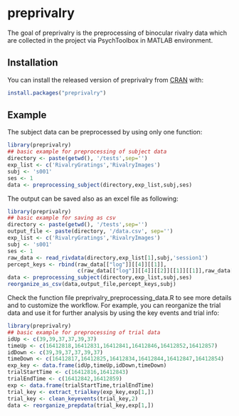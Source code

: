 
<!-- README.md is generated from README.Rmd. Please edit that file -->

# preprivalry

<!-- badges: start -->

<!-- badges: end -->

The goal of preprivalry is the preprocessing of binocular rivalry data
which are collected in the project via PsychToolbox in MATLAB
environment.

## Installation

You can install the released version of preprivalry from
[CRAN](https://CRAN.R-project.org) with:

``` r
install.packages("preprivalry")
```

## Example

The subject data can be preprocessed by using only one function:

``` r
library(preprivalry)
## basic example for preprocessing of subject data
directory <- paste(getwd(), '/tests',sep='')
exp_list <- c('RivalryGratings','RivalryImages')
subj <- 's001'
ses <- 1
data <- preprocessing_subject(directory,exp_list,subj,ses)
```

The output can be saved also as an excel file as following:

``` r
library(preprivalry)
## basic example for saving as csv
directory <- paste(getwd(), '/tests',sep='')
output_file <- paste(directory, '/data.csv', sep='')
exp_list <- c('RivalryGratings','RivalryImages')
subj <- 's001'
ses <- 1
raw_data <- read_rivdata(directory,exp_list[1],subj,'session1')
percept_keys <- rbind(raw_data[["log"]][[4]][[1]],
                      c(raw_data[["log"]][[4]][[2]][[1]][[1]],raw_data[["log"]][[4]][[2]][[2]][[1]]))
data <- preprocessing_subject(directory,exp_list,subj,ses)
reorganize_as_csv(data,output_file,percept_keys,subj)
```

Check the function file preprivalry\_preprocessing\_data.R to see more
details and to customize the workflow. For example, you can reorganize
the trial data and use it for further analysis by using the key events
and trial info:

``` r
library(preprivalry)
## basic example for preprocessing of trial data
idUp <- c(39,39,37,37,39,37)
timeUp <- c(16412818,16412831,16412841,16412846,16412852,16412857)
idDown <- c(39,39,37,37,39,37)
timeDown <- c(16412817,16412825,16412834,16412844,16412847,16412854)
exp_key <- data.frame(idUp,timeUp,idDown,timeDown)
trialStartTime <- c(16412816,16412843)
trialEndTime <- c(16412842,16412859)
exp <- data.frame(trialStartTime,trialEndTime)
trial_key <- extract_trialkey(exp_key,exp[1,])
trial_key <- clean_keyevents(trial_key,2)
data <- reorganize_prepdata(trial_key,exp[1,])
```
